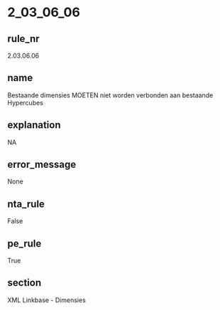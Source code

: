 # 2_03_06_06

## rule_nr
2.03.06.06

## name
Bestaande dimensies MOETEN niet worden verbonden aan bestaande Hypercubes

## explanation
NA

## error_message
None

## nta_rule
False

## pe_rule
True

## section
XML Linkbase - Dimensies

